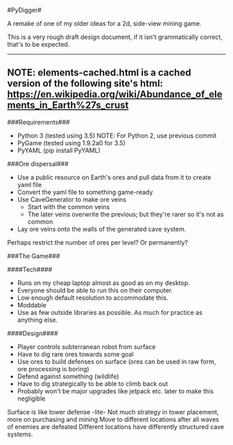 #PyDigger#

A remake of one of my older ideas for a 2d, side-view mining game.

This is a very rough draft design document, if it isn't grammatically correct,
that's to be expected.

---
NOTE: elements-cached.html is a cached version of the following site's html:
https://en.wikipedia.org/wiki/Abundance_of_elements_in_Earth%27s_crust
---

###Requirements###

+ Python 3 (tested using 3.5) NOTE: For Python 2, use previous commit
+ PyGame (tested using 1.9.2a0 for 3.5)
+ PyYAML (pip install PyYAML)


###Ore dispersal###

+ Use a public resource on Earth's ores and pull data from it to create yaml file
+ Convert the yaml file to something game-ready
+ Use CaveGenerator to make ore veins
  + Start with the common veins
  + The later veins overwrite the previous; but they're rarer so it's not as common
+ Lay ore veins onto the walls of the generated cave system.


Perhaps restrict the number of ores per level? Or permanently?


###The Game###

####Tech####

+ Runs on my cheap laptop almost as good as on my desktop.
+ Everyone should be able to run this on their computer.
+ Low enough default resolution to accommodate this.
+ Moddable
+ Use as few outside libraries as possible. As much for practice as anything else.


####Design####

+ Player controls subterranean robot from surface
+ Have to dig rare ores towards some goal
+ Use ores to build defenses on surface (ores can be used in raw form, ore processing is boring)
+ Defend against something (wildlife)
+ Have to dig strategically to be able to climb back out
+ Probably won't be major upgrades like jetpack etc. later to make this negligible

Surface is like tower defense -lite-
Not much strategy in tower placement, more on purchasing and mining
Move to different locations after all waves of enemies are defeated
Different locations have differently structured cave systems.

